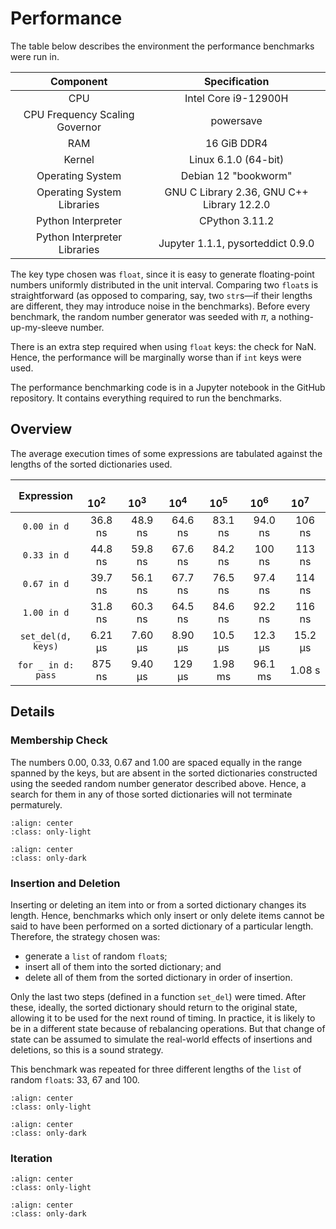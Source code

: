 # Performance

The table below describes the environment the performance benchmarks were run in.

| Component                      | Specification                              |
| :----------------------------: | :----------------------------------------: |
| CPU                            | Intel Core i9-12900H                       |
| CPU Frequency Scaling Governor | powersave                                  |
| RAM                            | 16 GiB DDR4                                |
| Kernel                         | Linux 6.1.0 (64-bit)                       |
| Operating System               | Debian 12 "bookworm"                       |
| Operating System Libraries     | GNU C Library 2.36, GNU C++ Library 12.2.0 |
| Python Interpreter             | CPython 3.11.2                             |
| Python Interpreter Libraries   | Jupyter 1.1.1, pysorteddict 0.9.0          |

The key type chosen was `float`, since it is easy to generate floating-point numbers uniformly distributed in the unit
interval. Comparing two `float`s is straightforward (as opposed to comparing, say, two `str`s—if their lengths are
different, they may introduce noise in the benchmarks). Before every benchmark, the random number generator was seeded
with _π_, a nothing-up-my-sleeve number.

There is an extra step required when using `float` keys: the check for NaN. Hence, the performance will be marginally
worse than if `int` keys were used.

<div class="notice">
The performance benchmarking code is in a Jupyter notebook in the GitHub repository. It contains everything required to
run the benchmarks.
</div>

## Overview

The average execution times of some expressions are tabulated against the lengths of the sorted dictionaries used.

| Expression         | &emsp;10<sup>2</sup>&emsp; | &emsp;10<sup>3</sup>&emsp; | &emsp;10<sup>4</sup>&emsp; | &emsp;10<sup>5</sup>&emsp; | &emsp;10<sup>6</sup>&emsp; | &emsp;10<sup>7</sup>&emsp; |
| :--------:         | :------------------------: | :------------------------: | :------------------------: | :------------------------: | :------------------------: | :------------------------: |
| `0.00 in d`        | 36.8 ns                    | 48.9 ns                    | 64.6 ns                    | 83.1 ns                    | 94.0 ns                    | 106 ns                     |
| `0.33 in d`        | 44.8 ns                    | 59.8 ns                    | 67.6 ns                    | 84.2 ns                    | 100 ns                     | 113 ns                     |
| `0.67 in d`        | 39.7 ns                    | 56.1 ns                    | 67.7 ns                    | 76.5 ns                    | 97.4 ns                    | 114 ns                     |
| `1.00 in d`        | 31.8 ns                    | 60.3 ns                    | 64.5 ns                    | 84.6 ns                    | 92.2 ns                    | 116 ns                     |
| `set_del(d, keys)` | 6.21 μs                    | 7.60 μs                    | 8.90 μs                    | 10.5 μs                    | 12.3 μs                    | 15.2 μs                    |
| `for _ in d: pass` | 875 ns                     | 9.40 μs                    | 129 μs                     | 1.98 ms                    | 96.1 ms                    | 1.08 s                     |

## Details

### Membership Check

The numbers 0.00, 0.33, 0.67 and 1.00 are spaced equally in the range spanned by the keys, but are absent in the sorted
dictionaries constructed using the seeded random number generator described above. Hence, a search for them in any of
those sorted dictionaries will not terminate permaturely.

```{image} _static/images/perf-contains-light.svg
:align: center
:class: only-light
```

```{image} _static/images/perf-contains-dark.svg
:align: center
:class: only-dark
```

### Insertion and Deletion

Inserting or deleting an item into or from a sorted dictionary changes its length. Hence, benchmarks which only insert
or only delete items cannot be said to have been performed on a sorted dictionary of a particular length. Therefore,
the strategy chosen was:

* generate a `list` of random `float`s;
* insert all of them into the sorted dictionary; and
* delete all of them from the sorted dictionary in order of insertion.

Only the last two steps (defined in a function `set_del`) were timed. After these, ideally, the sorted dictionary
should return to the original state, allowing it to be used for the next round of timing. In practice, it is likely to
be in a different state because of rebalancing operations. But that change of state can be assumed to simulate the
real-world effects of insertions and deletions, so this is a sound strategy.

This benchmark was repeated for three different lengths of the `list` of random `float`s: 33, 67 and 100.

```{image} _static/images/perf-setitem-light.svg
:align: center
:class: only-light
```

```{image} _static/images/perf-setitem-dark.svg
:align: center
:class: only-dark
```

### Iteration

```{image} _static/images/perf-iter-light.svg
:align: center
:class: only-light
```

```{image} _static/images/perf-iter-dark.svg
:align: center
:class: only-dark
```
